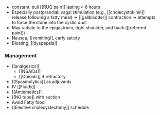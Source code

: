 - constant, dull [[RUQ pain]] lasting < 6 hours 
- Especially postprandial: vagal stimulation (e.g., [[cholecystokinin]] release following a fatty meal) → [[gallbladder]] contraction → attempts to force the stone into the cystic duct
- May radiate to the epigastrium, right shoulder, and back ([[referred pain]]) 
- Nausea, [[vomiting]], early satiety
- Bloating, [[dyspepsia]]

### Management
- [[analgesics]]
	- [[NSAIDs]]
	- [[Opioids]] if refractory
- [[Spasmolytics]] as adjuvants
- IV [[Fluids]]
- [[Antiemetics]]
- [[NG tube]] with suction
- Avoid Fatty food
- [[Elective cholecystectomy]] schedule